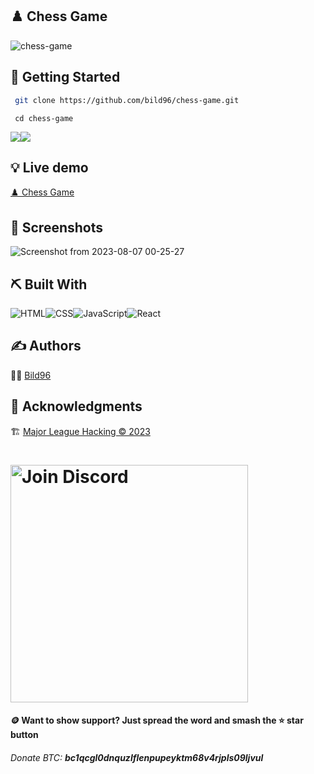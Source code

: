 ## ♟️ Chess Game
![chess-game](https://github.com/Bild96/chess-game/assets/52472445/b803d767-6be4-4228-af90-a016b9d22243)

## 🏁 Getting Started <a name = "getting_started"></a>
```bash
 git clone https://github.com/bild96/chess-game.git
```
```
 cd chess-game
```
 <img src="https://img.shields.io/badge/Version-0.1-green?style=for-the-badge"><img src="https://img.shields.io/github/license/bild96/solana-explorer?style=for-the-badge&color=blue">
 
## 💡 Live demo
[♟️ Chess Game](https://play-chessgame.surge.sh)

## 🤳 Screenshots <a name = "screenshots"></a>

![Screenshot from 2023-08-07 00-25-27](https://github.com/Bild96/chess-game/assets/52472445/40d4614c-5813-44d0-ad35-f9f4c7364dd6)





## ⛏️ Built With <a name = "tech_stack"></a>
<img alt="HTML" src="https://img.shields.io/badge/html-%23E34F26.svg?&style=for-the-badge&logo=html&logoColor=white"/><img alt="CSS" src="https://img.shields.io/badge/css-%231572B6.svg?&style=for-the-badge&logo=css&logoColor=white"/><img alt="JavaScript" src="https://img.shields.io/badge/javascript-%23323330.svg?&style=for-the-badge&logo=javascript&logoColor=%23F7DF1E"/><img alt="React" src="https://img.shields.io/badge/ReactJS-%23000.svg?&style=for-the-badge&logo=react&logoColor=blue"/>

## ✍️ Authors <a name = "authors"></a>

 🧑‍💻 [Bild96](https://twitter.com/bild96)


## 🎉 Acknowledgments <a name = "acknowledgments"></a>
 🏗️ [Major League Hacking © 2023](https://ghw.mlh.io/)

 <h1 align="left">
  <a href="https://discord.com/invite/mlh"><img src="static/Join-Discord.png" width="380" alt="Join Discord"></a>
 </h1>

  
 
#### 🪙 Want to show support? Just spread the word and smash the ⭐ star button
###### Donate BTC: ***bc1qcgl0dnquzlflenpupeyktm68v4rjpls09ljvul***
 


